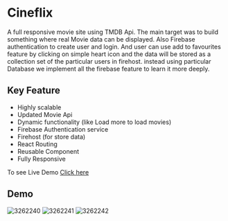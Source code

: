 # Cineflix
A full responsive movie site using TMDB Api. The main target was to build something where real Movie data can be displayed. Also Firebase authentication to create user and login. And user can use add to favourites feature by clicking on simple heart icon and the data will be stored as a collection set of the particular users in firehost. instead using particular Database we implement all the firebase feature to learn it more deeply.
## Key Feature
<ul>
<li>Highly scalable</li>
<li>Updated Movie Api</li>
<li>Dynamic functionality (like Load more to load movies)</li>
<li>Firebase Authentication service</li>
<li>Firehost (for store data)</li>
<li>React Routing</li>
<li>Reusable Component</li>
<li>Fully Responsive</li>
</ul>
To see Live Demo <a href="https://cineflix-446.netlify.app/#/](https://nusantara-film.vercel.app/">Click here</a>

## Demo
![3262240](https://user-images.githubusercontent.com/74701997/194726734-89cf6aa6-96ba-444b-973f-e47b45fa965b.jpg)
![3262241](https://user-images.githubusercontent.com/74701997/194726746-5a0982d6-9e45-4ce1-ae85-5d289a856dc4.jpg)
![3262242](https://user-images.githubusercontent.com/74701997/194726750-aa0ecc41-fb2f-4845-9c1e-3b9e30f4cdd1.jpg)
